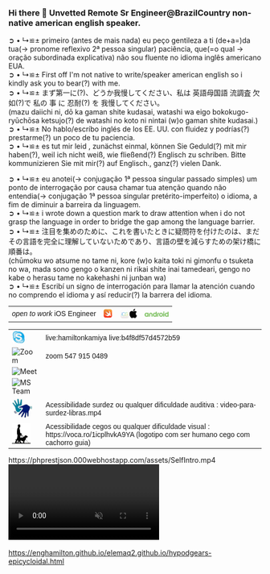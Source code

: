 ### Hi there 👋 Unvetted Remote Sr Engineer@BrazilCountry non-native american english speaker.

➲ • ↳≌± primeiro (antes de mais nada) eu peço gentileza a ti (de+a=)da tua(→ pronome reflexivo 2ª pessoa singular) paciência, que(=o qual → oração subordinada explicativa) não sou fluente no idioma inglês americano EUA.</br>
➲ • ↳≌± First off I'm not native to write/speaker american english so i kindly ask you to bear(?) with me.</br>
➲ • ↳≌± まず第一に(?)、どうか我慢してください、私は 英語母国語 流調査 欠如(?)で 私の 事 に 忍耐(?) を 我慢してください。</br>
(mazu daiichi ni, dō ka gaman shite kudasai, watashi wa eigo bokokugo-ryūchōsa ketsujo(?) de watashi no koto ni nintai (w)o gaman shite kudasai.)</br>
➲ • ↳≌± No hablo/escríbo inglés de los EE. UU. con fluidez y podrías(?) prestarme(?) un poco de tu paciencia.</br>
➲ • ↳≌± es tut mir leid , zunächst einmal, können Sie Geduld(?) mit mir haben(?), weil ich nicht weiß, wie fließend(?) Englisch zu schriben. Bitte kommunizieren Sie mit mir(?) auf Englisch., ganz(?) vielen Dank.</br>

➲ • ↳≌± eu anotei(→ conjugação 1ª pessoa singular passado simples) um ponto de interrogação por causa chamar tua atenção quando não entendia(→ conjugação 1ª pessoa singular pretérito-imperfeito) o idioma, a fim de diminuir a barreira da linguagem.</br>
➲ • ↳≌± i wrote down a question mark to draw attention when i do not grasp the language in order to bridge the gap among the language barrier.</br>
➲ • ↳≌± 注目を集めのために、これを書いたときに疑問符を付けたのは、まだその言語を完全に理解していないためであり、言語の壁を減らすための架け橋に順番は。</br>
(chūmoku wo atsume no tame ni, kore (w)o kaita toki ni gimonfu o tsuketa no wa, mada sono gengo o kanzen ni rikai shite inai tamedeari, gengo no kabe o herasu tame no kakehashi ni junban wa)</br>
➲ • ↳≌± Escribí un signo de interrogación para llamar la atención cuando no comprendo el idioma y así reducir(?) la barrera del idioma.</br>

<link href="http://fonts.googleapis.com/css?family=Oxygen:400,700,300" rel="stylesheet" type="text/css" />
<table>
  <tr>
    <td style="font-family: Tahoma, sans-serif;"><em>open to work</em> iOS Engineer</td>
    <th><img src="https://raw.githubusercontent.com/enghamilton/enghamilton/main/swift-logo.png" alt="iOS" height="20" /></th>
    <th><img src="https://raw.githubusercontent.com/enghamilton/enghamilton/main/iOS.png" alt="iOS" height="20" /></th>
    <!--  <th><img src="https://raw.githubusercontent.com/enghamilton/enghamilton/main/C-NetCore3.png" alt="DotNetCore" height="20" /></th> -->
    <th><img src="https://raw.githubusercontent.com/enghamilton/enghamilton/main/android.png" alt="android" height="11" /></th>
	<!--  <th><img src="https://raw.githubusercontent.com/enghamilton/enghamilton/main/android-logo-version-001.png" alt="android" height="11" /></th>  -->
    <!--  <th><img src="https://raw.githubusercontent.com/enghamilton/enghamilton/main/java-letter-logo.png" alt="Java" height="16" /></th> -->
    <!--  <th><img src="https://raw.githubusercontent.com/enghamilton/enghamilton/main/rails.png" alt="RubyOnRails" height="25" /></th>  -->
  </tr>
</table>
<table>
  <tr>
    <!-- <img src="https://avatars.githubusercontent.com/u/31168921?v=4" alt="hamilton" width="100" height="100" /> -->
  </tr>
  <!--
  <tr>
    <td><img src="https://raw.githubusercontent.com/enghamilton/enghamilton/main/whatsapp-1.png" alt="Skype" width="25" height="25" /></td>
    <td style="font-family: Tahoma, sans-serif;">55 (11) 98181 8153</td>
  </tr>
  -->
  <tr>
    <td><img src="https://raw.githubusercontent.com/enghamilton/enghamilton/refs/heads/main/skype.png" alt="Skype" width="25" height="25" /></td>
    <td style="font-family: Tahoma, sans-serif;">live:hamiltonkamiya  live:b4f8df57d4572b59</td>
  </tr>
  <tr>
    <td><img src="http://phprestjson.000webhostapp.com/assets/zoom-logo.png" alt="Zoom" height="25" /></td>
    <td style="font-family: Tahoma, sans-serif;">zoom 547 915 0489</td>
  </tr>
  <tr>
    <td><img src="http://phprestjson.000webhostapp.com/assets/google-meet.png" alt="Meet" height="17" /></td>
    <td style="font-family: Tahoma, sans-serif;"></td>
  </tr>
  <tr>
    <td><img src="http://phprestjson.000webhostapp.com/assets/microsoft-teams.png" alt="MS Team" height="20" /></td>
    <td style="font-family: Tahoma, sans-serif;"></td>
  </tr>
  <tr>
    <td><img src="https://raw.githubusercontent.com/enghamilton/enghamilton/main/deaf-logo.png" alt="deaf-surdez-acessibilidade" height="40" /></td>
    <td style="font-family: Tahoma, sans-serif;">Acessibilidade surdez ou qualquer dificuldade auditiva : video-para-surdez-libras.mp4</td>
  </tr>
  <tr>
    <td><img src="https://raw.githubusercontent.com/enghamilton/enghamilton/main/blind.png" alt="blind-cego-acessibilidade" height="40" /></td>
    <td style="font-family: Tahoma, sans-serif;">Acessibilidade cegos ou qualquer dificuldade visual : https://voca.ro/1icplhvkA9YA (logotipo com ser humano cego com cachorro guia)</td>
  </tr>
</table>
https://phprestjson.000webhostapp.com/assets/SelfIntro.mp4
<video id="video"  height="150px" controlsList="nodownload" muted playsinline autoplay controls src="https://phprestjson.000webhostapp.com/assets/SelfIntro.mp4"></video>

https://enghamilton.github.io/elemaq2.github.io/hypodgears-epicycloidal.html

<!--
**enghamilton/enghamilton** is a ✨ _special_ ✨ repository because its `README.md` (this file) appears on your GitHub profile.

Here are some ideas to get you started:

- 🔭 I’m currently working on ... RxSwift
- 🌱 I’m currently learning ... Rails MVC Postgres,Java Spring Boot MVC, C# .net core 3.0 MVC Postgres
- 👯 I’m looking to collaborate on ... No collaboration
- 🤔 I’m looking for help with ... Myself
- 💬 Ask me about ... Don ask me
- 📫 How to reach me: ... Itau 5928 07234-6
- 😄 Pronouns: ...
- ⚡ Fun fact: ... None
-->
